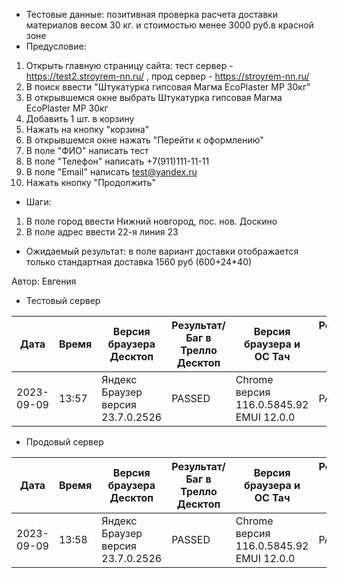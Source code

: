 * Тестовые данные: позитивная проверка расчета доставки материалов весом 30 кг. и стоимостью менее 3000 руб.в красной зоне
* Предусловие:
1. Открыть главную страницу сайта: тест сервер - https://test2.stroyrem-nn.ru/ , прод сервер - https://stroyrem-nn.ru/
2. В поиск ввести "Штукатурка гипсовая Магма EcoPlaster MP 30кг"
3. В открывшемся окне выбрать Штукатурка гипсовая Магма EcoPlaster MP 30кг
4. Добавить 1 шт. в корзину
5. Нажать на кнопку "корзина"
6. В открывшемся окне нажать "Перейти к оформлению"
7. В поле "ФИО" написать тест
8. В поле "Телефон" написать +7(911)111-11-11
9. В поле "Email" написать test@yandex.ru
10. Нажать кнопку "Продолжить"
* Шаги:
1. В поле город ввести Нижний новгород, пос. нов. Доскино
2. В поле адрес ввести 22-я линия 23

* Ожидаемый результат: в поле вариант доставки отображается только стандартная доставка 1560 руб (600+24*40)


Автор: Евгения

* Тестовый сервер 

| Дата | Время | Версия браузера Десктоп | Результат/Баг в Трелло Десктоп|  Версия браузера и ОС Тач |Результат/Баг в Трелло Тач| Дата релиза| QA  |
| --- | --- | --- | --- |  --- | --- | --- | --- |   
| 2023-09-09 | 13:57 | Яндекс Браузер версия 23.7.0.2526 | PASSED | Chrome версия 116.0.5845.92 EMUI 12.0.0 | PASSED  | 2023-09-03 | Евгения |

* Продовый сервер

| Дата | Время | Версия браузера Десктоп | Результат/Баг в Трелло Десктоп|  Версия браузера и ОС Тач |Результат/Баг в Трелло Тач| Дата релиза| QA  |
| --- | --- | --- | --- |  --- | --- | --- | --- |   
| 2023-09-09 | 13:58 | Яндекс Браузер версия 23.7.0.2526 | PASSED | Chrome версия 116.0.5845.92 EMUI 12.0.0 | PASSED  | 2023-09-03 | Евгения |
